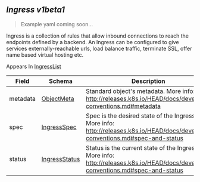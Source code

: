 ## *Ingress v1beta1*

> Example yaml coming soon...



Ingress is a collection of rules that allow inbound connections to reach the endpoints defined by a backend. An Ingress can be configured to give services externally-reachable urls, load balance traffic, terminate SSL, offer name based virtual hosting etc.

<aside class="notice">
Appears In  <a href="#ingresslist-v1beta1">IngressList</a> </aside>

Field        | Schema     | Description
------------ | ---------- | -----------
metadata | [ObjectMeta](#objectmeta-v1) | Standard object's metadata. More info: http://releases.k8s.io/HEAD/docs/devel/api-conventions.md#metadata
spec | [IngressSpec](#ingressspec-v1beta1) | Spec is the desired state of the Ingress. More info: http://releases.k8s.io/HEAD/docs/devel/api-conventions.md#spec-and-status
status | [IngressStatus](#ingressstatus-v1beta1) | Status is the current state of the Ingress. More info: http://releases.k8s.io/HEAD/docs/devel/api-conventions.md#spec-and-status

